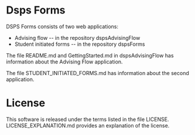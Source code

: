 # Dsps Forms

DSPS Forms consists of two web applications:

* Advising flow --  in the repository dspsAdvisingFlow
* Student initiated forms -- in the repository dspsForms


The file README.md and GettingStarted.md in dspsAdvisingFlow has information about the Advising Flow application.


The file STUDENT_INITIATED_FORMS.md has information about the second application.


# License

This software is released under the terms listed in the file LICENSE.  LICENSE_EXPLANATION.md provides an explanation of the license.

 




